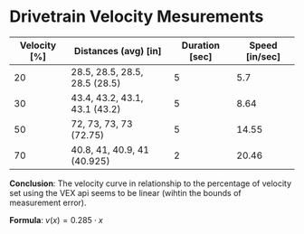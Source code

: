 # Drivetrain Velocity Mesurements

| **Velocity** [%] | **Distances** (avg) [in] | **Duration** [sec] | **Speed** [in/sec] |
| - | - | - | - |
| 20 | 28.5, 28.5, 28.5, 28.5 (28.5) | 5 | 5.7 |
| 30 | 43.4, 43.2, 43.1, 43.1 (43.2) | 5 | 8.64 |
| 50 | 72, 73, 73, 73 (72.75) | 5 | 14.55 |
| 70 | 40.8, 41, 40.9, 41 (40.925) | 2 | 20.46 |

**Conclusion**: The velocity curve in relationship to the percentage of velocity set using the VEX
api seems to be linear (wihtin the bounds of measurement error).

**Formula**: $v(x) = 0.285 \cdot x$
